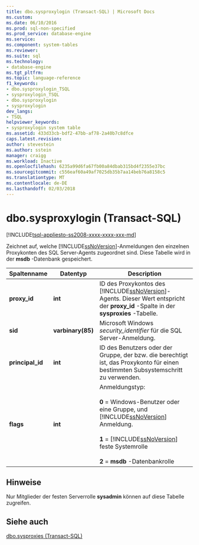 ```yaml
---
title: dbo.sysproxylogin (Transact-SQL) | Microsoft Docs
ms.custom: 
ms.date: 06/10/2016
ms.prod: sql-non-specified
ms.prod_service: database-engine
ms.service: 
ms.component: system-tables
ms.reviewer: 
ms.suite: sql
ms.technology:
- database-engine
ms.tgt_pltfrm: 
ms.topic: language-reference
f1_keywords:
- dbo.sysproxylogin_TSQL
- sysproxylogin_TSQL
- dbo.sysproxylogin
- sysproxylogin
dev_langs:
- TSQL
helpviewer_keywords:
- sysproxylogin system table
ms.assetid: 433d33cb-bdf2-47bb-af78-2a40b7c8dfce
caps.latest.revision: 
author: stevestein
ms.author: sstein
manager: craigg
ms.workload: Inactive
ms.openlocfilehash: 6235a99d6fa67fb00a84dbab315bd4f2355e37bc
ms.sourcegitcommit: c556eaf60a49af7025db35b7aa14beb76a8158c5
ms.translationtype: MT
ms.contentlocale: de-DE
ms.lasthandoff: 02/03/2018
---
```

# <a name="dbosysproxylogin-transact-sql"></a>dbo.sysproxylogin (Transact-SQL)
[!INCLUDE[tsql-appliesto-ss2008-xxxx-xxxx-xxx-md](../../includes/tsql-appliesto-ss2008-xxxx-xxxx-xxx-md.md)]

  Zeichnet auf, welche [!INCLUDE[ssNoVersion](../../includes/ssnoversion-md.md)]-Anmeldungen den einzelnen Proxykonten des SQL Server-Agents zugeordnet sind. Diese Tabelle wird in der **msdb** -Datenbank gespeichert.  
  
|Spaltenname|Datentyp|Description|  
|-----------------|---------------|-----------------|  
|**proxy_id**|**int**|ID des Proxykontos des [!INCLUDE[ssNoVersion](../../includes/ssnoversion-md.md)]-Agents. Dieser Wert entspricht der **proxy_id** -Spalte in der **sysproxies** -Tabelle.|  
|**sid**|**varbinary(85)**|Microsoft Windows *security_identifier* für die SQL Server-Anmeldung.|  
|**principal_id**|**int**|ID des Benutzers oder der Gruppe, der bzw. die berechtigt ist, das Proxykonto für einen bestimmten Subsystemschritt zu verwenden.|  
|**flags**|**int**|Anmeldungstyp:<br /><br /> **0** = Windows-Benutzer oder eine Gruppe, und [!INCLUDE[ssNoVersion](../../includes/ssnoversion-md.md)] Anmeldung.<br /><br /> **1**  =  [!INCLUDE[ssNoVersion](../../includes/ssnoversion-md.md)] feste Systemrolle<br /><br /> **2** = **msdb** -Datenbankrolle|  
  
## <a name="remarks"></a>Hinweise  
 Nur Mitglieder der festen Serverrolle **sysadmin** können auf diese Tabelle zugreifen.  
  
## <a name="see-also"></a>Siehe auch  
 [dbo.sysproxies &#40;Transact-SQL&#41;](../../relational-databases/system-tables/dbo-sysproxies-transact-sql.md)  
  
  
